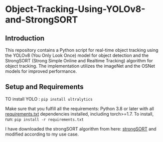 # Object-Tracking-Using-YOLOv8-and-StrongSORT

## Introduction

This repository contains a Python script for real-time object tracking using the YOLOv8 (You Only Look Once) model for object detection and the StrongSORT (Strong Simple Online and Realtime Tracking) algorithm for object tracking. The implementation utilizes the imageNet and the OSNet models for improved performance.

## Setup and Requirements

TO install YOLO : ```pip install ultralytics```

Make sure that you fulfill all the requirements: Python 3.8 or later with all [requirements.txt]() dependencies installed, including torch>=1.7. To install, run: ```pip install -r requirements.txt```

I have downloaded the strongSORT algorithm from here: [strongSORT](https://github.com/mikel-brostrom/Yolov7_StrongSORT_OSNet/tree/main/strong_sort) and modified according to my use case.
